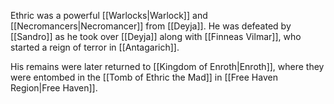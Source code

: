
Ethric was a powerful [[Warlocks|Warlock]] and [[Necromancers|Necromancer]] from [[Deyja]]. He was defeated by [[Sandro]] as he took over [[Deyja]] along with [[Finneas Vilmar]], who started a reign of terror in [[Antagarich]].

His remains were later returned to [[Kingdom of Enroth|Enroth]], where they were entombed in the [[Tomb of Ethric the Mad]] in [[Free Haven Region|Free Haven]].

